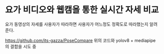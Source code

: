 # 요가 비디오와 웹캠을 통한 실시간 자세 비교

요가 동영상의 자세를 사용자가 따라하면 사용자가 어느정도 정확도로 따라했는지 알려준다.

https://github.com/its-gazza/PoseCompare
위의 코드와 yolov8 + mediapipe의 결합을 시도 중